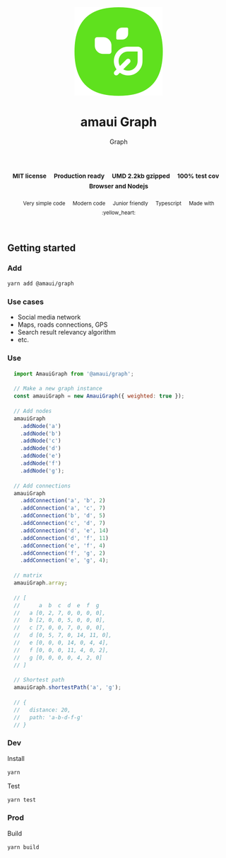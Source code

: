 
</br>
</br>

<p align='center'>
  <a target='_blank' rel='noopener noreferrer' href='#'>
    <img src='utils/images/logo.svg' alt='amaui logo' />
  </a>
</p>

<h1 align='center'>amaui Graph</h1>

<p align='center'>
  Graph
</p>

<br />

<h3 align='center'>
  <sub>MIT license&nbsp;&nbsp;&nbsp;&nbsp;</sub>
  <sub>Production ready&nbsp;&nbsp;&nbsp;&nbsp;</sub>
  <sub>UMD 2.2kb gzipped&nbsp;&nbsp;&nbsp;&nbsp;</sub>
  <sub>100% test cov&nbsp;&nbsp;&nbsp;&nbsp;</sub>
  <sub>Browser and Nodejs</sub>
</h3>

<p align='center'>
  <sub>Very simple code&nbsp;&nbsp;&nbsp;&nbsp;</sub>
  <sub>Modern code&nbsp;&nbsp;&nbsp;&nbsp;</sub>
  <sub>Junior friendly&nbsp;&nbsp;&nbsp;&nbsp;</sub>
  <sub>Typescript&nbsp;&nbsp;&nbsp;&nbsp;</sub>
  <sub>Made with :yellow_heart:</sub>
</p>

<br />

## Getting started

### Add

```sh
yarn add @amaui/graph
```

### Use cases
- Social media network
- Maps, roads connections, GPS
- Search result relevancy algorithm
- etc.

### Use

```javascript
  import AmauiGraph from '@amaui/graph';

  // Make a new graph instance
  const amauiGraph = new AmauiGraph({ weighted: true });

  // Add nodes
  amauiGraph
    .addNode('a')
    .addNode('b')
    .addNode('c')
    .addNode('d')
    .addNode('e')
    .addNode('f')
    .addNode('g');

  // Add connections
  amauiGraph
    .addConnection('a', 'b', 2)
    .addConnection('a', 'c', 7)
    .addConnection('b', 'd', 5)
    .addConnection('c', 'd', 7)
    .addConnection('d', 'e', 14)
    .addConnection('d', 'f', 11)
    .addConnection('e', 'f', 4)
    .addConnection('f', 'g', 2)
    .addConnection('e', 'g', 4);

  // matrix
  amauiGraph.array;

  // [
  //      a  b  c  d  e  f  g
  //   a [0, 2, 7, 0, 0, 0, 0],
  //   b [2, 0, 0, 5, 0, 0, 0],
  //   c [7, 0, 0, 7, 0, 0, 0],
  //   d [0, 5, 7, 0, 14, 11, 0],
  //   e [0, 0, 0, 14, 0, 4, 4],
  //   f [0, 0, 0, 11, 4, 0, 2],
  //   g [0, 0, 0, 0, 4, 2, 0]
  // ]

  // Shortest path
  amauiGraph.shortestPath('a', 'g');

  // {
  //   distance: 20,
  //   path: 'a-b-d-f-g'
  // }
```

### Dev

Install

```sh
yarn
```

Test

```sh
yarn test
```

### Prod

Build

```sh
yarn build
```

